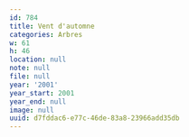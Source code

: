 ```yaml
---
id: 784
title: Vent d'automne
categories: Arbres
w: 61
h: 46
location: null
note: null
file: null
year: '2001'
year_start: 2001
year_end: null
image: null
uuid: d7fddac6-e77c-46de-83a8-23966add35db
---
```


